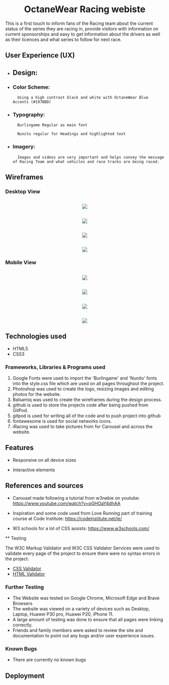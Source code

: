 <h1  align="center"> OctaneWear Racing webiste </h1>

This is a first touch to inform fans of the Racing team about the current status of the series they are racing in, provide visitors with information on current sponsorships and easy to get information about the drivers as well as their licences and what series to follow for next race.

## User Experience (UX)

- ## Design:

- ### Color Scheme:

		Using a high contrast black and white with OctaneWear Blue Accents (#197BBD)

- ### Typography:

		Burlingame Regular as main font

		Nunito regular for Headings and highlighted text

- ### Imagery:

		Images and videos are very important and helps convey the message of Racing Team and what vehicles and race tracks are being raced.

  

## Wireframes

### Desktop View

<h2  align="center"><img  src="assets/img/readme/main.png"></h2>

<h2  align="center"><img  src="assets/img/readme/schedule.png"></h2>

<h2  align="center"><img  src="assets/img/readme/sponsors.png"></h2>

<h2  align="center"><img  src="assets/img/readme/team.png"></h2>

### Mobile View

<h2  align="center"><img  src="assets/img/readme/mainmobile.png"></h2>

<h2  align="center"><img  src="assets/img/readme/schedulemobile.png"></h2>

<h2  align="center"><img  src="assets/img/readme/sponsorsmobile.png"></h2>

<h2  align="center"><img  src="assets/img/readme/teammobile.png"></h2>

## Technologies used
 - HTML5
 - CSS3
 
 ### Frameworks, Libraries & Programs used
  1. Google Fonts were used to import the 'Burlingame' and 'Nunito' fonts into the style.css file which are used on all pages throughout the project.
  2. Photoshop was used to create the logo, resizing images and editing photos for the website.
  3. Balsamiq was used to create the wireframes during the design process.
  4. github is used to store the projects code after being pushed from GitPod.
  5. gitpod is used for writing all of the code and to push project into github
  6. fontawesome is used for social networks icons.
  7. iRacing was used to take pictures from for Carousel and across the website.

## Features

-   Responsive on all device sizes
    
-   Interactive elements

## References and sources

-   Carousel made following a tutorial from w3nebie on youtube: https://www.youtube.com/watch?v=pGHOaY4dhAA

-   Inspiration and some code used from Love Running part of training course at Code Institute: https://codeinstitute.net/ie/

-   W3 schools for a lot of CSS assists: https://www.w3schools.com/

** Testing

The W3C Markup Validator and W3C CSS Validator Services were used to validate every page of the project to ensure there were no syntax errors in the project.

- [CSS Validator](https://jigsaw.w3.org/css-validator/#validate_by_uri)
- [HTML Validator](https://validator.w3.org/)

### Further Testing

-   The Website was tested on Google Chrome,  Microsoft Edge and Brave Browsers
-   The website was viewed on a variety of devices such as Desktop, Laptop, Huawei P30 pro, Huawei P20, iPhone 11.
-   A large amount of testing was done to ensure that all pages were linking correctly.
-   Friends and family members were asked to review the site and documentation to point out any bugs and/or user experience issues.

### Known Bugs
- There are currently no known bugs

## Deployment


